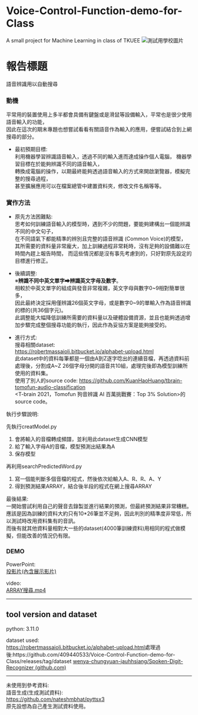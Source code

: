 # Voice-Control-Function-demo-for-Class
A small project for Machine Learning in class of TKUEE
![測試用學校圖片](http://www.ee.tku.edu.tw/wp-content/uploads/2017/03/%E6%B7%A1%E6%B1%9F%E5%A4%A7%E5%AD%B8%E9%9B%BB%E6%A9%9F-06.png)  
# 報告標題
語音辨識用以自動搜尋

### 動機
平常用的裝置使用上多半都會具備有鍵盤或是滑鼠等設備輸入，平常也是很少使用語音輸入的功能，  
因此在這次的期末專題也想嘗試看看有關語音作為輸入的應用，便嘗試結合到上網搜尋的部分。
 - 最初預期目標:  
利用機器學習辨識語音輸入，透過不同的輸入進而達成操作個人電腦，
機器學習目標在於能夠辨識不同的語音輸入，  
轉換成電腦的操作，以期最終能夠透過語音輸入的方式來開啟瀏覽器，模擬完整的搜尋過程，  
甚至擴展應用可以在檔案總管中建置資料夾，修改文件名稱等等。  

### 實作方法
 - 原先方法困難點:  
思考如何訓練語音輸入的模型時，遇到不少的問題，要能夠建構出一個能辨識不同的中文句子，  
在不同語氣下都能精準的辨別且完整的語音辨識 (Common Voice)的模型，
其所需要的資料量非常龐大，加上訓練過程非常耗時，沒有足夠的設備難以在時間內趕上報告時間，
而這些情況都是沒有事先考慮到的，只好對原先設定的目標進行修正。

 - 後續調整:   
※**辨識不同中英文單字⮕辨識英文字母及數字**。  
相較於中英文單字的組成與發音非常複雜，英文字母與數字0\~9相對簡單很多，  
因此最終決定採用僅辨識26個英文字母，或是數字0\~9的單輸入作為語音辨識的標的(共36個字元)。  
此調整能大幅降低訓練所需要的資料量以及硬體設備資源，並且也能夠透過增加步驟完成整個搜尋功能的執行，因此作為妥協方案是能夠接受的。

 - 進行方式:  
搜尋相關dataset:  
https://robertmassaioli.bitbucket.io/alphabet-upload.html  
此dataset中的資料每筆都是一個由A到Z逐字唸出的連續音檔，再透過資料前處理後，分割成A~Z 26個字母分開的語音共10組，處理完後即為模型訓練所使用的資料集。  
使用了別人的source code:
https://github.com/KuanHaoHuang/tbrain-tomofun-audio-classification  
<T-brain 2021，Tomofun 狗音辨識 AI 百萬挑戰賽：Top 3% Solution>的source code。  

執行步驟說明:  

先執行creatModel.py
 1. 會將輸入的音檔轉成頻譜，並利用此dataset生成CNN模型  
 2. 給了輸入字母A的音檔，模型預測出結果為A  
 3. 保存模型

再利用searchPredictedWord.py  
 1. 寫一個能判斷多個音檔的程式，然後依次給輸入A、R、R、A、Y  
 2. 得到預測結果ARRAY，結合後半段的程式在網上搜尋ARRAY  
 

最後結果:  
一開始嘗試利用自己的聲音去錄製並進行結果的預測，但最終預測結果非常糟糕。  
應該是因為訓練的資料大約只有10*26筆並不足夠，因此判別的精準度非常低，所以測試時改用資料集有的音訊。  
而後有就其他資料量相對大一些的dataset(4000筆訓練資料)用相同的程式做模擬，但能改善的情況仍有限。  
### DEMO  
PowerPoint:  
[投影片(內含展示影片)](https://tku365-my.sharepoint.com/:p:/g/personal/409440418_o365_tku_edu_tw/EYnUiugR2HBEvaS2NvbXD2gBHBg99uFb90Ache_nj6hU2w?e=jQr7na)

video:  
[ARRAY搜尋.mp4](https://github.com/409440533/Voice-Control-Function-demo-for-Class/blob/main/ARRAY%E6%90%9C%E5%B0%8B.mp4)

---
## tool version and dataset
python: 3.11.0

dataset used:  
[https://robertmassaioli.bitbucket.io/alphabet-upload.html ​](https://robertmassaioli.bitbucket.io/alphabet-upload.html?)處理過後:https://github.com/409440533/Voice-Control-Function-demo-for-Class/releases/tag/dataset  
[wenya-chungyuan-jauhhsiang/Spoken-Digit-Recognizer (github.com) ](https://github.com/wenya-chungyuan-jauhhsiang/Spoken-Digit-Recognizer)

---
未使用到參考資料:  
語音生成(生成測試資料):  
https://github.com/nateshmbhat/pyttsx3  
原先設想為自己產生測試資料使用。


